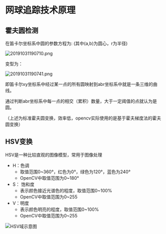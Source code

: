 # 网球追踪技术原理

## 霍夫圆检测

在笛卡尔坐标系中圆的参数方程为:
(其中(a,b)为圆心，r为半径)

![20191031190710.png](https://i.loli.net/2019/10/31/dQzZrIRiOahsg9Y.png)

变型为：

![20191031190741.png](https://i.loli.net/2019/10/31/FSnZfsWcUmb47IR.png)

即笛卡尔xy坐标系中经过某一点的所有圆映射到abr坐标系中就是一条三维的曲线。

通过判断abr坐标系中每一点的相交（累积）数量，大于一定阈值的点就认为是圆。

（上述为标准霍夫圆变换，效率低，opencv实际使用的是基于霍夫梯度法的霍夫圆变换）


## HSV变换

HSV是一种比较直观的图像模型，常用于图像处理
* H：色调
    * 取值范围0~360°，红色为0°，绿色为120°，蓝色为240°
    * OpenCV中取值范围为0~180°
* S： 饱和度
    * 表示颜色接近光谱色的程度，取值范围0~100%
    * OpenCV中取值范围为0~255
* V：明度
    * 表示颜色明亮的程度，取值范围0~100%
    * OpenCV中取值范围为0~255

![HSV域示意图](https://i.loli.net/2019/10/31/P3XmMVFt4NblYoS.png)

